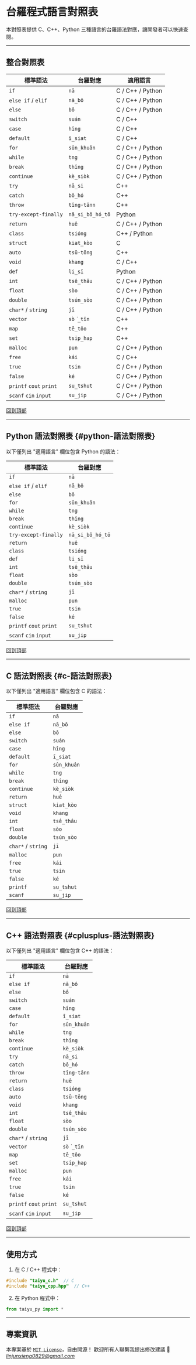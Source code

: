 # 台羅程式語言對照表

本對照表提供 C、C++、Python 三種語言的台羅語法對應，讓開發者可以快速查閱。

---

## 整合對照表

| **標準語法**             | **台羅對應**       | **適用語言**           |
|--------------------------|--------------------|------------------------|
| `if`                     | `nā`               | C / C++ / Python       |
| `else if` / `elif`      | `nā_bô`            | C / C++ / Python       |
| `else`                   | `bô`               | C / C++ / Python       |
| `switch`                 | `suán`             | C / C++                |
| `case`                   | `hîng`             | C / C++                |
| `default`                | `ī_siat`           | C / C++                |
| `for`                    | `sûn_khuân`        | C / C++ / Python       |
| `while`                  | `tng`              | C / C++ / Python       |
| `break`                  | `thîng`            | C / C++ / Python       |
| `continue`               | `kè_siòk`          | C / C++ / Python       |
| `try`                    | `nā_si`            | C++                    |
| `catch`                  | `bô_hó`            | C++                    |
| `throw`                  | `tîng-tânn`        | C++                    |
| `try-except-finally`     | `nā_si_bô_hó_tō`   | Python                 |
| `return`                 | `huê`              | C / C++ / Python       |
| `class`                  | `tsióng`           | C++ / Python           |
| `struct`                 | `kiat_kòo`         | C                      |
| `auto`                   | `tsū-tōng`         | C++                    |
| `void`                   | `khang`            | C / C++                |
| `def`                    | `li_sī`            | Python                 |
| `int`                    | `tsê_thâu`         | C / C++ / Python       |
| `float`                  | `sòo`              | C / C++ / Python       |
| `double`                 | `tsún_sòo`         | C / C++ / Python       |
| `char*` / `string`       | `jī`               | C / C++ / Python       |
| `vector`                 | `sò͘_tīn`          | C++                    |
| `map`                    | `tē_tôo`           | C++                    |
| `set`                    | `tsi̍p_hap`        | C++                    |
| `malloc`                 | `pun`              | C / C++ / Python       |
| `free`                   | `kái`              | C / C++                |
| `true`                   | `tsin`             | C / C++ / Python       |
| `false`                  | `ké`               | C / C++ / Python       |
| `printf` `cout` `print` | `su_tshut`         | C / C++ / Python       |
| `scanf` `cin` `input`   | `su_jip`           | C / C++ / Python       |

[回到頂部](#台羅程式語言對照表)

---

## Python 語法對照表 {#python-語法對照表}

以下僅列出 "適用語言" 欄位包含 Python 的語法：

| **標準語法**             | **台羅對應**      |
|--------------------------|-------------------|
| `if`                     | `nā`              |
| `else if` / `elif`       | `nā_bô`           |
| `else`                   | `bô`              |
| `for`                    | `sûn_khuân`       |
| `while`                  | `tng`             |
| `break`                  | `thîng`           |
| `continue`               | `kè_siòk`         |
| `try-except-finally`     | `nā_si_bô_hó_tō`  |
| `return`                 | `huê`             |
| `class`                  | `tsióng`          | <!-- also C++ -->
| `def`                    | `li_sī`           |
| `int`                    | `tsê_thâu`        |
| `float`                  | `sòo`             |
| `double`                 | `tsún_sòo`        |
| `char*` / `string`       | `jī`              |
| `malloc`                 | `pun`             |
| `true`                   | `tsin`            |
| `false`                  | `ké`              |
| `printf` `cout` `print` | `su_tshut`        | <!-- also C / C++ -->
| `scanf` `cin` `input`   | `su_jip`          | <!-- also C / C++ -->

[回到頂部](#台羅程式語言對照表)

---

## C 語法對照表 {#c-語法對照表}

以下僅列出 "適用語言" 欄位包含 C 的語法：

| **標準語法** | **台羅對應** |
|--------------|--------------|
| `if`         | `nā`         |
| `else if`    | `nā_bô`      |
| `else`       | `bô`         |
| `switch`     | `suán`       |
| `case`       | `hîng`       |
| `default`    | `ī_siat`     |
| `for`        | `sûn_khuân`  |
| `while`      | `tng`        |
| `break`      | `thîng`      |
| `continue`   | `kè_siòk`    |
| `return`     | `huê`        |
| `struct`     | `kiat_kòo`   |
| `void`       | `khang`      |
| `int`        | `tsê_thâu`   |
| `float`      | `sòo`        |
| `double`     | `tsún_sòo`   |
| `char*` / `string` | `jī`   |
| `malloc`     | `pun`        |
| `free`       | `kái`        |
| `true`       | `tsin`       |
| `false`      | `ké`         |
| `printf`     | `su_tshut`   |
| `scanf`      | `su_jip`     |

[回到頂部](#台羅程式語言對照表)

---

## C++ 語法對照表 {#cplusplus-語法對照表}

以下僅列出 "適用語言" 欄位包含 C++ 的語法：

| **標準語法**             | **台羅對應**      |
|--------------------------|-------------------|
| `if`                     | `nā`              |
| `else if`                | `nā_bô`           |
| `else`                   | `bô`              |
| `switch`                 | `suán`            |
| `case`                   | `hîng`            |
| `default`                | `ī_siat`          |
| `for`                    | `sûn_khuân`       |
| `while`                  | `tng`             |
| `break`                  | `thîng`           |
| `continue`               | `kè_siòk`         |
| `try`                    | `nā_si`           |
| `catch`                  | `bô_hó`           |
| `throw`                  | `tîng-tânn`       |
| `return`                 | `huê`             |
| `class`                  | `tsióng`          | <!-- also Python -->
| `auto`                   | `tsū-tōng`        |
| `void`                   | `khang`           | <!-- also C -->
| `int`                    | `tsê_thâu`        |
| `float`                  | `sòo`             |
| `double`                 | `tsún_sòo`        |
| `char*` / `string`       | `jī`              |
| `vector`                 | `sò͘_tīn`         |
| `map`                    | `tē_tôo`          |
| `set`                    | `tsi̍p_hap`       |
| `malloc`                 | `pun`             |
| `free`                   | `kái`             |
| `true`                   | `tsin`            |
| `false`                  | `ké`              |
| `printf` `cout` `print` | `su_tshut`        |
| `scanf` `cin` `input`   | `su_jip`          |

[回到頂部](#台羅程式語言對照表)

---

## 使用方式

1. 在 C / C++ 程式中：
```c
#include "taiyu_c.h"  // C
#include "taiyu_cpp.hpp"  // C++
```

2. 在 Python 程式中：
```python
from taiyu_py import *
```

---

## 專案資訊
本專案基於 [`MIT License`](https://github.com/Alan20050829/taiyu-programming-language/blob/main/LICENSE)，自由開源！
歡迎所有人聯繫我提出修改建議 📧 *linjunxieng0829@gmail.com*
